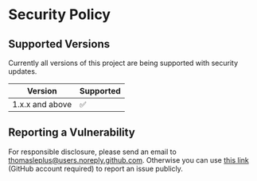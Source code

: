 # Security Policy

## Supported Versions

Currently all versions of this project are
being supported with security updates.

| Version         | Supported          |
| --------------- | ------------------ |
| 1.x.x and above | :white_check_mark: |

## Reporting a Vulnerability

For responsible disclosure, please send an email to thomasleplus@users.noreply.github.com. Otherwise you can use [this link](https://github.com/thomasleplus/raspberry-pi-gpio/issues/new?assignees=thomasleplus&labels=security&template=security_vulnerability.md&title=%5BVULN%5D) (GitHub account required) to report an issue publicly.
